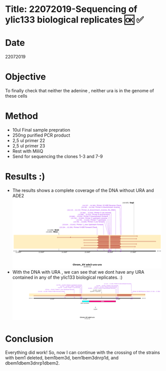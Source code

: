 # Title: 22072019-Sequencing of ylic133 biological replicates :ok: :white_check_mark:

# Date
22072019

# Objective
To finally check that neither the adenine , neither ura is in the genome of these cells

# Method

- 10ul Final sample prepration
- 250ng purified PCR product
- 2,5 ul primer 22
- 2,5 ul primer 23
- Rest with MiliQ
- Send for sequencing the clones 1-3 and 7-9


# Results :)

- The results shows a complete coverage of the DNA without URA and ADE2
![](../images/Chrom_XV-ade2-ura-ura-sequencing-Map.png)
- With the DNA with URA , we can see that we dont have any URA contained in any of the ylic133 biological replicates. :)
![](../images/Chrom_XV-ade2-ura-sequencing-Map.png)


# Conclusion
Everything did work! So, now I can continue with the crossing of the strains with bem1 deleted, bem1bem3d, bem1bem3dnrp1d, and dbem1dbem3dnrp1dbem2.
